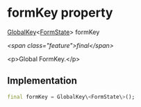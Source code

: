 


# formKey property







[GlobalKey](https:api.flutter.dev/flutter/widgets/GlobalKey-class.html)&lt;[FormState](https:api.flutter.dev/flutter/widgets/FormState-class.html)\> formKey
  
_\<span class="feature"\>final\</span\>_



\<p\>Global FormKey.\</p\>



## Implementation

```dart
final formKey = GlobalKey\<FormState\>();
```







